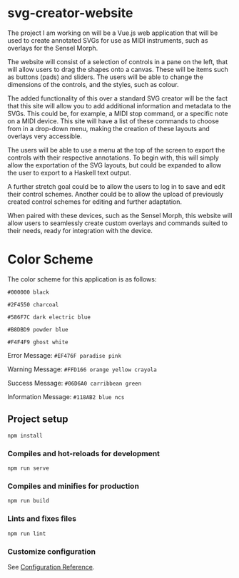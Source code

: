 # svg-creator-website

The project I am working on will be a Vue.js web application that will be used to create annotated SVGs for use as MIDI instruments, such as overlays for the Sensel Morph.

The website will consist of a selection of controls in a pane on the left, that will allow users to drag the shapes onto a canvas. These will be items such as buttons (pads) and sliders. The users will be able to change the dimensions of the controls, and the styles, such as colour.

The added functionality of this over a standard SVG creator will be the fact that this site will allow you to add additional information and metadata to the SVGs. This could be, for example, a MIDI stop command, or a specific note on a MIDI device. This site will have a list of these commands to choose from in a drop-down menu, making the creation of these layouts and overlays very accessible.

The users will be able to use a menu at the top of the screen to export the controls with their respective annotations. To begin with, this will simply allow the exportation of the SVG layouts, but could be expanded to allow the user to export to a Haskell text output.

A further stretch goal could be to allow the users to log in to save and edit their control schemes. Another could be to allow the upload of previously created control schemes for editing and further adaptation.

When paired with these devices, such as the Sensel Morph, this website will allow users to seamlessly create custom overlays and commands suited to their needs, ready for integration with the device.

# Color Scheme

The color scheme for this application is as follows:

`#000000 black`

`#2F4550 charcoal`

`#586F7C dark electric blue`

`#B8DBD9 powder blue`

`#F4F4F9 ghost white`

Error Message: `#EF476F paradise pink`

Warning Message: `#FFD166 orange yellow crayola`

Success Message: `#06D6A0 carribbean green`

Information Message: `#118AB2 blue ncs`

## Project setup
```
npm install
```

### Compiles and hot-reloads for development
```
npm run serve
```

### Compiles and minifies for production
```
npm run build
```

### Lints and fixes files
```
npm run lint
```

### Customize configuration
See [Configuration Reference](https://cli.vuejs.org/config/).
